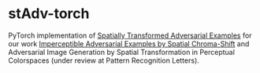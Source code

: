 # stAdv-torch


PyTorch implementation of [Spatially Transformed Adversarial Examples](https://arxiv.org/abs/1801.02612) for our work [Imperceptible Adversarial Examples by Spatial Chroma-Shift](https://arxiv.org/abs/2108.02502) and Adversarial Image Generation by Spatial Transformation in Perceptual Colorspaces (under review at Pattern Recognition Letters).

